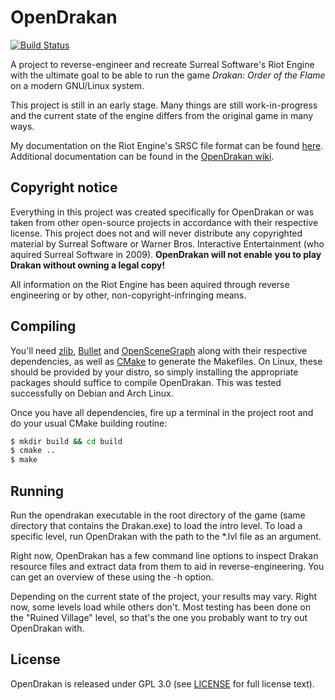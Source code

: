 
OpenDrakan
==========

[![Build Status](https://travis-ci.org/Zalasus/opendrakan.svg?branch=master)](https://travis-ci.org/Zalasus/opendrakan)

A project to reverse-engineer and recreate Surreal Software's Riot Engine with the ultimate goal to be
able to run the game *Drakan: Order of the Flame* on a modern GNU/Linux system.

This project is still in an early stage. Many things are still work-in-progress and the current state of
the engine differs from the original game in many ways.

My documentation on the Riot Engine's SRSC file format can be found 
[here](https://github.com/Zalasus/opendrakan/blob/master/doc/riot_database_format.txt).
Additional documentation can be found in the [OpenDrakan wiki](https://github.com/Zalasus/opendrakan/wiki).


Copyright notice
----------------

Everything in this project was created specifically for OpenDrakan or was taken from other open-source
projects in accordance with their respective license. This project does not and will never distribute any 
copyrighted material by Surreal Software or Warner Bros. Interactive Entertainment (who aquired
Surreal Software in 2009). __OpenDrakan will not enable you to play Drakan without owning a legal copy!__

All information on the Riot Engine has been aquired through reverse engineering or by other, 
non-copyright-infringing means.


Compiling
---------

You'll need [zlib](https://www.zlib.net/), [Bullet](http://bulletphysics.org/wordpress/) and
[OpenSceneGraph](http://www.openscenegraph.org/) along with their respective dependencies, 
as well as [CMake](https://cmake.org/) to generate the Makefiles.
On Linux, these should be provided by your distro, so simply installing the appropriate packages
should suffice to compile OpenDrakan. This was tested successfully on Debian and Arch Linux.

Once you have all dependencies, fire up a terminal in the project root and do your usual CMake building routine:
```bash
$ mkdir build && cd build
$ cmake ..
$ make
```


Running
-------

Run the opendrakan executable in the root directory of the game (same directory that contains the Drakan.exe) to
load the intro level. To load a specific level, run OpenDrakan with the path to the *.lvl file as an argument.

Right now, OpenDrakan has a few command line options to inspect Drakan resource files and extract data from them to aid
in reverse-engineering. You can get an overview of these using the -h option.

Depending on the current state of the project, your results may vary. Right now, some levels load while others don't.
Most testing has been done on the "Ruined Village" level, so that's the one you probably want to try out OpenDrakan with.


License
-------

OpenDrakan is released under GPL 3.0 
(see [LICENSE](https://github.com/Zalasus/opendrakan/blob/master/LICENSE) for 
full license text).

